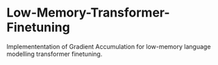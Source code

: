 # Low-Memory-Transformer-Finetuning

Implemententation of Gradient Accumulation for low-memory language modelling transformer finetuning.
